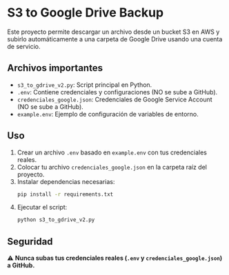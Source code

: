 # S3 to Google Drive Backup

Este proyecto permite descargar un archivo desde un bucket S3 en AWS y subirlo automáticamente a una carpeta de Google Drive usando una cuenta de servicio.

## Archivos importantes

- `s3_to_gdrive_v2.py`: Script principal en Python.
- `.env`: Contiene credenciales y configuraciones (NO se sube a GitHub).
- `credenciales_google.json`: Credenciales de Google Service Account (NO se sube a GitHub).
- `example.env`: Ejemplo de configuración de variables de entorno.

## Uso

1. Crear un archivo `.env` basado en `example.env` con tus credenciales reales.
2. Colocar tu archivo `credenciales_google.json` en la carpeta raíz del proyecto.
3. Instalar dependencias necesarias:
   ```bash
   pip install -r requirements.txt
   ```
4. Ejecutar el script:
   ```bash
   python s3_to_gdrive_v2.py
   ```

## Seguridad

⚠️ **Nunca subas tus credenciales reales (`.env` y `credenciales_google.json`) a GitHub.**
